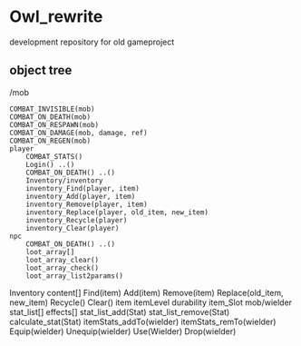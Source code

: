 # Owl_rewrite
development repository for old gameproject


## object tree


/mob

    COMBAT_INVISIBLE(mob)
    COMBAT_ON_DEATH(mob)
    COMBAT_ON_RESPAWN(mob)
    COMBAT_ON_DAMAGE(mob, damage, ref)
    COMBAT_ON_REGEN(mob)
    player
        COMBAT_STATS()
        Login() ..()
        COMBAT_ON_DEATH() ..()
        Inventory/inventory
        inventory_Find(player, item)
        inventory_Add(player, item)
        inventory_Remove(player, item)
        inventory_Replace(player, old_item, new_item)
        inventory_Recycle(player)
        inventory_Clear(player)
    npc
        COMBAT_ON_DEATH() ..()
        loot_array[]
        loot_array_clear()
        loot_array_check()
        loot_array_list2params()
Inventory
    content[]
    Find(item)
    Add(item)
    Remove(item)
    Replace(old_item, new_item)
    Recycle()
    Clear()
item
    itemLevel
    durability
    item_Slot
    mob/wielder
    stat_list[]
    effects[]
    stat_list_add(Stat)
    stat_list_remove(Stat)
    calculate_stat(Stat)
    itemStats_addTo(wielder)
    itemStats_remTo(wielder)
    Equip(wielder)
    Unequip(wielder)
    Use(Wielder)
    Drop(wielder)

